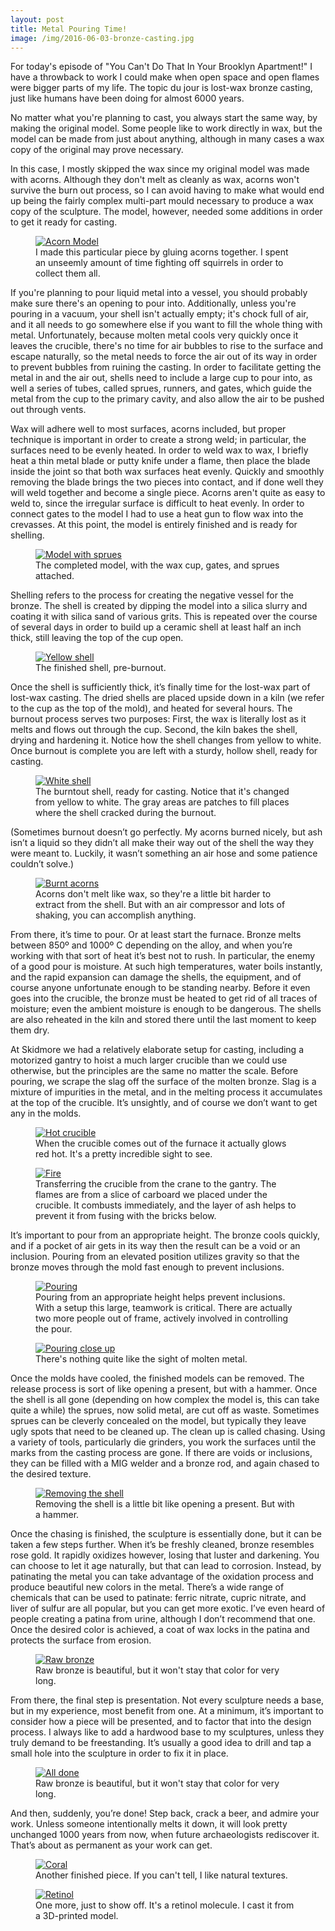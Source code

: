 ```yaml
---
layout: post
title: Metal Pouring Time!
image: /img/2016-06-03-bronze-casting.jpg
---
```


For today's episode of "You Can't Do That In Your Brooklyn Apartment!" I have a throwback to work I could make when open space and open flames were bigger parts of my life. The topic du jour is lost-wax bronze casting, just like humans have been doing for almost 6000 years.

No matter what you're planning to cast, you always start the same way, by making the original model. Some people like to work directly in wax, but the model can be made from just about anything, although in many cases a wax copy of the original may prove necessary.

In this case, I mostly skipped the wax since my original model was made with acorns. Although they don't melt as cleanly as wax, acorns won't survive the burn out process, so I can avoid having to make what would end up being the fairly complex multi-part mould necessary to produce a wax copy of the sculpture. The model, however, needed some additions in order to get it ready for casting. 

<figure>
<a href="https://lh3.googleusercontent.com/RypGCy3aA8Lzf7eEJ5OqEfeuhsSyxyxSwJCz4Pk1_56vLv4HrqWVA1n9Oz4cpK_JbS7f4f1NBtE3kpwvOrTPSweArrAbVJp8jNvpHh6Z8r_ucXP3DkA3j7DXVKJRrPovyqunqoyjYszmm44V2lhYssApfOzc2knky0G72vJXYORkhIZHpIr5O9pdUIk-uSFisLFOJzwpdONqdQ8Q-SksQ4OscXwM-XwOqBjJie56ISEdUB6KvqsbsZXFRliVqFo_Z9zv9DMufyc6yz-0cAQ1vZ0ESRWjRxw4JI6Ufdh3uigIaL4yz5fCGEVQjYIRzPsTsxAa8jY5tCWnuYHiyvba6LpYRwkJvT7x7mnZNrPeBRN3tKl469elIwkUNi512PqFNaC0h_gHi_g220ndV3DRMDbwUlLdfjpXYnfPFkVuASeskeUpMhvwUXZRoqS7Q-gElXdUGG30VpsVrwMVkzHrpMzFIEkD7xvY05fqTX7IDZl-zn4_CnnaF0E4zZq-YYs8QgMm2bo7-yg6Com44JzQpDAmCH6cZJdVZtPMjofSeJWnkT59LtqEnCg4biDs5Ry_La0qYuumOc45M4w3m4FE0hmxqt9HAbI=w1208-h1610-no" data-lightbox="Bronze" data-title="I made this particular piece by gluing acorns together. I spent an unseemly amount of time fighting off squirrels in order to collect them all.">
	<img src="https://lh3.googleusercontent.com/RypGCy3aA8Lzf7eEJ5OqEfeuhsSyxyxSwJCz4Pk1_56vLv4HrqWVA1n9Oz4cpK_JbS7f4f1NBtE3kpwvOrTPSweArrAbVJp8jNvpHh6Z8r_ucXP3DkA3j7DXVKJRrPovyqunqoyjYszmm44V2lhYssApfOzc2knky0G72vJXYORkhIZHpIr5O9pdUIk-uSFisLFOJzwpdONqdQ8Q-SksQ4OscXwM-XwOqBjJie56ISEdUB6KvqsbsZXFRliVqFo_Z9zv9DMufyc6yz-0cAQ1vZ0ESRWjRxw4JI6Ufdh3uigIaL4yz5fCGEVQjYIRzPsTsxAa8jY5tCWnuYHiyvba6LpYRwkJvT7x7mnZNrPeBRN3tKl469elIwkUNi512PqFNaC0h_gHi_g220ndV3DRMDbwUlLdfjpXYnfPFkVuASeskeUpMhvwUXZRoqS7Q-gElXdUGG30VpsVrwMVkzHrpMzFIEkD7xvY05fqTX7IDZl-zn4_CnnaF0E4zZq-YYs8QgMm2bo7-yg6Com44JzQpDAmCH6cZJdVZtPMjofSeJWnkT59LtqEnCg4biDs5Ry_La0qYuumOc45M4w3m4FE0hmxqt9HAbI=w1208-h1610-no" alt="Acorn Model" title="I made this particular piece by gluing acorns together. I spent an unseemly amount of time fighting off squirrels in order to collect them all.">
</a>
<figcaption>I made this particular piece by gluing acorns together. I spent an unseemly amount of time fighting off squirrels in order to collect them all.</figcaption>
</figure>

If you're planning to pour liquid metal into a vessel, you should probably make sure there's an opening to pour into. Additionally, unless you're pouring in a vacuum, your shell isn't actually empty; it's chock full of air, and it all needs to go somewhere else if you want to fill the whole thing with metal. Unfortunately, because molten metal cools very quickly once it leaves the crucible, there's no time for air bubbles to rise to the surface and escape naturally, so the metal needs to force the air out of its way in order to prevent bubbles from ruining the casting. In order to facilitate getting the metal in and the air out, shells need to include a large cup to pour into, as well a series of tubes, called sprues, runners, and gates, which guide the metal from the cup to the primary cavity, and also allow the air to be pushed out through vents. 

Wax will adhere well to most surfaces, acorns included, but proper technique is important in order to create a strong weld; in particular, the surfaces need to be evenly heated. In order to weld wax to wax, I briefly heat a thin metal blade or putty knife under a flame, then place the blade inside the joint so that both wax surfaces heat evenly. Quickly and smoothly removing the blade brings the two pieces into contact, and if done well they will weld together and become a single piece. Acorns aren't quite as easy to weld to, since the irregular surface is difficult to heat evenly. In order to connect gates to the model I had to use a heat gun to flow wax into the crevasses. At this point, the model is entirely finished and is ready for shelling.

<figure>
<a href="https://lh3.googleusercontent.com/Co4N4GXfgvc5_E-fl1ZpicUD3KpG8endb8hj-ecENcMEFJ4jUv3rPYBCTxqI57maQuJRrDy1YJl0s2Dh69yB4b_SG2hLKjS0bIhuuaNM1ljcPKgKgp1oY2JoaKuXgKfC1KL57Lb_AQeDd8AkT1VIiyp92IP7b-0m_vKqx-eXti9cMHv6Xnh6stWkITX9qGIrkTpRMeU7S0Zslv-dUrVQ-JF1OzabGhSyJpDPbvy_MRG1sC74mK_NfhYs1pQ_uZLscCnshZC0xiCU0s-NAk1a0V1WCpnZ4LPelzsllr_FZRkS6gJouKo_acOJ3gZj-Zow3J9wtV4spBIAl7AeinOlZ58Mu9qT-XTerxQoOaiIuxwT8bZqb9x5ctR4NUA_JP2Y0pVmQ7gKkFXPf4pF5OIiXBs22VMtTmnAx4_SvHGlfdhiCIExGXAVF237JOYHS4idueqdjoVydxpx3FUD6zPcQcX77r7YfzEL-CFMuNvgPs0p3i5usdS9Z6_VoYy4o6B507lZBbF6DHRrXIkKSbvy-xswp4flup70wjfoefBWnip9dVjJGHibxt3HOtxjqFY5HF_i5arW6ZvKL90-L1u6_PbH9ugjvmM=w1208-h1610-no" data-lightbox="Bronze" data-title="The completed model, with the wax cup, gates, and sprues attached.">
	<img src="https://lh3.googleusercontent.com/Co4N4GXfgvc5_E-fl1ZpicUD3KpG8endb8hj-ecENcMEFJ4jUv3rPYBCTxqI57maQuJRrDy1YJl0s2Dh69yB4b_SG2hLKjS0bIhuuaNM1ljcPKgKgp1oY2JoaKuXgKfC1KL57Lb_AQeDd8AkT1VIiyp92IP7b-0m_vKqx-eXti9cMHv6Xnh6stWkITX9qGIrkTpRMeU7S0Zslv-dUrVQ-JF1OzabGhSyJpDPbvy_MRG1sC74mK_NfhYs1pQ_uZLscCnshZC0xiCU0s-NAk1a0V1WCpnZ4LPelzsllr_FZRkS6gJouKo_acOJ3gZj-Zow3J9wtV4spBIAl7AeinOlZ58Mu9qT-XTerxQoOaiIuxwT8bZqb9x5ctR4NUA_JP2Y0pVmQ7gKkFXPf4pF5OIiXBs22VMtTmnAx4_SvHGlfdhiCIExGXAVF237JOYHS4idueqdjoVydxpx3FUD6zPcQcX77r7YfzEL-CFMuNvgPs0p3i5usdS9Z6_VoYy4o6B507lZBbF6DHRrXIkKSbvy-xswp4flup70wjfoefBWnip9dVjJGHibxt3HOtxjqFY5HF_i5arW6ZvKL90-L1u6_PbH9ugjvmM=w1208-h1610-no" alt="Model with sprues" title="The completed model, with the wax cup, gates, and sprues attached.">
</a>
<figcaption>The completed model, with the wax cup, gates, and sprues attached.</figcaption>
</figure>

Shelling refers to the process for creating the negative vessel for the bronze. The shell is created by dipping the model into a silica slurry and coating it with silica sand of various grits. This is repeated over the course of several days in order to build up a ceramic shell at least half an inch thick, still leaving the top of the cup open.

<figure>
<a href="https://lh3.googleusercontent.com/OGl8YTGLbMCM17EOSUgcv80krbNWSE8y8wGURftSTjqI80uDycxlHQ1456I95QY8p_0wqZ75q--bb68h1Kzk-CunayIChRBOFG7WRLh8Zr4jmLJE154au_2Hs-qxvvSRXgiud7ZGJZXpEbF3tFvKLewFUutgLK8Yftk1pcek3V99tucoVj8D4MmzkFf2AQET-xLQ6a-vWzPFeTHzDWZx3MA6y9R-lvz-BRURhnyb-2yUzLc1EHmsRLeNsHxgFvgtghTzgECvVKA3QDGdzaU84LdYSelygxxuX9oNK19YDSHsPMufmtbjXBtZ4XLYKWVSkZ-kzGGhyx9TXDH-sbuf1eKGWIwmTs2tqX71V5lrIauYrXm1ivNx-1hg_6UmH2Rl1dKmGC48vlexDwULrWv2bek_fSrKGYw8aHuXlawOrw7r7g5rCtPIUjw8CkOyZRyUKCMyv82yfJUjwLCK2TLFhX6SuNpZ0nWIC5HTN5lyH58P8SNbDXEfiKC-1xKSHr9a0z-c5S9yDGZPEZ1HX3Dha7XTyu8Sxjr5d6PBKVM3xC5GPJ_1Y3Epi2YRCBSMD6R7ff2BNHgzbvLp7X1FjJ9HTuQuerPkymM=w1208-h1610-no" data-lightbox="Bronze" data-title="The finished shell, pre-burnout.">
	<img src="https://lh3.googleusercontent.com/OGl8YTGLbMCM17EOSUgcv80krbNWSE8y8wGURftSTjqI80uDycxlHQ1456I95QY8p_0wqZ75q--bb68h1Kzk-CunayIChRBOFG7WRLh8Zr4jmLJE154au_2Hs-qxvvSRXgiud7ZGJZXpEbF3tFvKLewFUutgLK8Yftk1pcek3V99tucoVj8D4MmzkFf2AQET-xLQ6a-vWzPFeTHzDWZx3MA6y9R-lvz-BRURhnyb-2yUzLc1EHmsRLeNsHxgFvgtghTzgECvVKA3QDGdzaU84LdYSelygxxuX9oNK19YDSHsPMufmtbjXBtZ4XLYKWVSkZ-kzGGhyx9TXDH-sbuf1eKGWIwmTs2tqX71V5lrIauYrXm1ivNx-1hg_6UmH2Rl1dKmGC48vlexDwULrWv2bek_fSrKGYw8aHuXlawOrw7r7g5rCtPIUjw8CkOyZRyUKCMyv82yfJUjwLCK2TLFhX6SuNpZ0nWIC5HTN5lyH58P8SNbDXEfiKC-1xKSHr9a0z-c5S9yDGZPEZ1HX3Dha7XTyu8Sxjr5d6PBKVM3xC5GPJ_1Y3Epi2YRCBSMD6R7ff2BNHgzbvLp7X1FjJ9HTuQuerPkymM=w1208-h1610-no" alt="Yellow shell" title="The finished shell, pre-burnout.">
</a>
<figcaption>The finished shell, pre-burnout.</figcaption>
</figure>

Once the shell is sufficiently thick, it’s finally time for the lost-wax part of lost-wax casting. The dried shells are placed upside down in a kiln (we refer to the cup as the top of the mold), and heated for several hours. The burnout process serves two purposes: First, the wax is literally lost as it melts and flows out through the cup. Second, the kiln bakes the shell, drying and hardening it. Notice how the shell changes from yellow to white. Once burnout is complete you are left with a sturdy, hollow shell, ready for casting.

<figure>
<a href="https://lh3.googleusercontent.com/F5ATnCk6-78RqbXLLWCEwH4YopZ3nAo4e4Qo0ghJqcSeIWCN7vahDpxqV7t9QcVvfyUH_txxmYOV0jY6pjQaSV48MABgUzWQd9DRVC99A9lrDZuCXAtStAgBlF3sftbCNZDRmHsnBRANLAl-WLHHvJIOuCA1cg_C2qAAv0xBFigOSss0v-1fWULWT8htJK5IpLyloBH3ib-aFkuWN0VI_fcCajiHDaCmxcid2dFTVR02fj39DBD8F4wO5D53PgAZ50lhG-m1ZdHhWVt2Il7e6W8-2ygIQI_Zx6AGi9V4R1p3yVZKiwiZ_DWPQnDey4fnk0s_JvF2kVpAE8Dp7ytnDuj9d4R5g534OUwNGB-z_WW-aEhaaN8f5ICOu5IepXOInFQC8WjfX5SmQhZxnSGcxTGcIUSI5ANFRCOyCZFOyd-iY2KRHDpcGLDT_CtI9uToTPJsM-29FdZREAi-8YZbXmEVrfZYjn9ybcsSTOiG1o9tg_jqsCh_Z2VJ8R2kiXYg6UWRgbrCEOfoa9xW2d8C9ME67Dl_3q1CMl4E6tX8dRMzWASQqUfIfjIORsB53_RghgT0pl4ouM4rX618H_V5Is4MdMT5L-c=w1208-h1610-no" data-lightbox="Bronze" data-title="The burntout shell, ready for casting. Notice that it's changed from yellow to white. The gray areas are patches to fill places where the shell cracked during the burnout.">
	<img src="https://lh3.googleusercontent.com/F5ATnCk6-78RqbXLLWCEwH4YopZ3nAo4e4Qo0ghJqcSeIWCN7vahDpxqV7t9QcVvfyUH_txxmYOV0jY6pjQaSV48MABgUzWQd9DRVC99A9lrDZuCXAtStAgBlF3sftbCNZDRmHsnBRANLAl-WLHHvJIOuCA1cg_C2qAAv0xBFigOSss0v-1fWULWT8htJK5IpLyloBH3ib-aFkuWN0VI_fcCajiHDaCmxcid2dFTVR02fj39DBD8F4wO5D53PgAZ50lhG-m1ZdHhWVt2Il7e6W8-2ygIQI_Zx6AGi9V4R1p3yVZKiwiZ_DWPQnDey4fnk0s_JvF2kVpAE8Dp7ytnDuj9d4R5g534OUwNGB-z_WW-aEhaaN8f5ICOu5IepXOInFQC8WjfX5SmQhZxnSGcxTGcIUSI5ANFRCOyCZFOyd-iY2KRHDpcGLDT_CtI9uToTPJsM-29FdZREAi-8YZbXmEVrfZYjn9ybcsSTOiG1o9tg_jqsCh_Z2VJ8R2kiXYg6UWRgbrCEOfoa9xW2d8C9ME67Dl_3q1CMl4E6tX8dRMzWASQqUfIfjIORsB53_RghgT0pl4ouM4rX618H_V5Is4MdMT5L-c=w1208-h1610-no" alt="White shell" title="The burntout shell, ready for casting. Notice that it's changed from yellow to white. The gray areas are patches to fill places where the shell cracked during the burnout.">
</a>
<figcaption>The burntout shell, ready for casting. Notice that it's changed from yellow to white. The gray areas are patches to fill places where the shell cracked during the burnout.</figcaption>
</figure>

(Sometimes burnout doesn’t go perfectly. My acorns burned nicely, but ash isn’t a liquid so they didn’t all make their way out of the shell the way they were meant to. Luckily, it wasn’t something an air hose and some patience couldn’t solve.)

<figure>
<a href="https://lh3.googleusercontent.com/Bt20avflZps78xoJjbE4GJD_BiNHJfx5Y-y8acO1LGuq8GLGAuBneiSEY9k4eUF79OhdwIeIe_2pgidF0572hu8jt0B8vdI0KVmLU06lkwwWJXfj4gGiwdvaL0zOea8qRCNKXIF4CUC4Yo3KPhbuqNCeLQURK4Q_5M_jN6M8k8D8KLfm_xlctjSZvGD2jsyXO9_O20yCQu1Yl3vjc1YTMZuey8O4LR4WFAji0LHfjcX5C-NocLPlZbfnUFCnVqOdigVa7llDMSeHVdVbrJw51FnkpimYCOjKGNohUJF3bQmz7B8euvYWYd7VclqbKcjnRD2qdnOPozNxjlMnB571zqjwnNyUIBnLcsVBeq5UfeoIZaFBVfETg88-JbpCoGM6sk-hMeeB2SQBTUI1tb3In_JWtbUViOEESRf6mFOQ3B3nx19s0Z4UOLoyTK4ddLTnFWxq9me08kc6Z6NGjjNqhF2Pg6ajUxxXERSagJd2o-BaSJMarUDcu99YTBxHyl_x-EfqRCNJMfY9eGRezaUWe_G1zNc3JMFf6Zwy5HsBTIRSvk_wuTHhBbs4iTbKPdcuyD5TtocY8RINYJe18MA3YmkUO3KXlsg=w1208-h1610-no" data-lightbox="Bronze" data-title="Acorns don't melt like wax, so they're a little bit harder to extract from the shell. But with an air compressor and lots of shaking, you can accomplish anything.">
	<img src="https://lh3.googleusercontent.com/Bt20avflZps78xoJjbE4GJD_BiNHJfx5Y-y8acO1LGuq8GLGAuBneiSEY9k4eUF79OhdwIeIe_2pgidF0572hu8jt0B8vdI0KVmLU06lkwwWJXfj4gGiwdvaL0zOea8qRCNKXIF4CUC4Yo3KPhbuqNCeLQURK4Q_5M_jN6M8k8D8KLfm_xlctjSZvGD2jsyXO9_O20yCQu1Yl3vjc1YTMZuey8O4LR4WFAji0LHfjcX5C-NocLPlZbfnUFCnVqOdigVa7llDMSeHVdVbrJw51FnkpimYCOjKGNohUJF3bQmz7B8euvYWYd7VclqbKcjnRD2qdnOPozNxjlMnB571zqjwnNyUIBnLcsVBeq5UfeoIZaFBVfETg88-JbpCoGM6sk-hMeeB2SQBTUI1tb3In_JWtbUViOEESRf6mFOQ3B3nx19s0Z4UOLoyTK4ddLTnFWxq9me08kc6Z6NGjjNqhF2Pg6ajUxxXERSagJd2o-BaSJMarUDcu99YTBxHyl_x-EfqRCNJMfY9eGRezaUWe_G1zNc3JMFf6Zwy5HsBTIRSvk_wuTHhBbs4iTbKPdcuyD5TtocY8RINYJe18MA3YmkUO3KXlsg=w1208-h1610-no" alt="Burnt acorns" title="Acorns don't melt like wax, so they're a little bit harder to extract from the shell. But with an air compressor and lots of shaking, you can accomplish anything.">
</a>
<figcaption>Acorns don't melt like wax, so they're a little bit harder to extract from the shell. But with an air compressor and lots of shaking, you can accomplish anything.</figcaption>
</figure>

From there, it’s time to pour. Or at least start the furnace. Bronze melts between 850º and 1000º C depending on the alloy, and when you’re working with that sort of heat it’s best not to rush. In particular, the enemy of a good pour is moisture. At such high temperatures, water boils instantly, and the rapid expansion can damage the shells, the equipment, and of course anyone unfortunate enough to be standing nearby. Before it even goes into the crucible, the bronze must be heated to get rid of all traces of moisture; even the ambient moisture is enough to be dangerous. The shells are also reheated in the kiln and stored there until the last moment to keep them dry.

At Skidmore we had a relatively elaborate setup for casting, including a motorized gantry to hoist a much larger crucible than we could use otherwise, but the principles are the same no matter the scale. Before pouring, we scrape the slag off the surface of the molten bronze. Slag is a mixture of impurities in the metal, and in the melting process it accumulates at the top of the crucible. It’s unsightly, and of course we don’t want to get any in the molds.

<figure>
<a href="https://lh3.googleusercontent.com/CLsY8r6b2GHuQWm7AI7v6nk1NqN-F8G8QFWhDW0Iw89VTFmEkRcHxhYMg8YiupCg5rxloM4qvPnL0KH2d1j1bpOGKf5m_SOo9p4dJGJcPmwBvM4LyoEJ08yDDV-YxVdYLuMsA5D6T6urJR5_t0fgh1-kLqZohacTJ1FPE__lPygmkDQt9suW9rkfFq7wS2bFtiqkIbuWKU_TYj-5kEOROM5aCBTkTVLEPsgMyQqkP150ddumNtOU_MAo4eHg4NP2Cbv8mKJE_ypD1gCBnxtb0WNyVyQLbSN5Pq70ZwJ6ApOfjhihCd3FA1OJipAKr6sCydqzMuj51K9yE2cQEUhf7bgsY8GwLeqaI39e47tzS26Ak4NkHfr_tlUghfv4_yHkppEq9lBYJyoRAW6ZgXhSKsfWGwSos7XMnofXg0JQgsBXzOLLj9eP29NAVf7bnoOFOa2FrWfDKcEZrJPIAfERHFTrlO901qV9qayqBKWWSzerVxxei5WiS4OquNMYx_opgqpXFQuIayQqMZvWT1VlutTmBEn2We516ruODNvlZZYNlw7kufcFuuFtsMgPUNjaHfKO0-Z0FfzAVtp4FfNxb5HHPZDs_mA=w2048-h1360-no" data-lightbox="Bronze" data-title="When the crucible comes out of the furnace it actually glows red hot. It's a pretty incredible sight to see.">
	<img src="https://lh3.googleusercontent.com/CLsY8r6b2GHuQWm7AI7v6nk1NqN-F8G8QFWhDW0Iw89VTFmEkRcHxhYMg8YiupCg5rxloM4qvPnL0KH2d1j1bpOGKf5m_SOo9p4dJGJcPmwBvM4LyoEJ08yDDV-YxVdYLuMsA5D6T6urJR5_t0fgh1-kLqZohacTJ1FPE__lPygmkDQt9suW9rkfFq7wS2bFtiqkIbuWKU_TYj-5kEOROM5aCBTkTVLEPsgMyQqkP150ddumNtOU_MAo4eHg4NP2Cbv8mKJE_ypD1gCBnxtb0WNyVyQLbSN5Pq70ZwJ6ApOfjhihCd3FA1OJipAKr6sCydqzMuj51K9yE2cQEUhf7bgsY8GwLeqaI39e47tzS26Ak4NkHfr_tlUghfv4_yHkppEq9lBYJyoRAW6ZgXhSKsfWGwSos7XMnofXg0JQgsBXzOLLj9eP29NAVf7bnoOFOa2FrWfDKcEZrJPIAfERHFTrlO901qV9qayqBKWWSzerVxxei5WiS4OquNMYx_opgqpXFQuIayQqMZvWT1VlutTmBEn2We516ruODNvlZZYNlw7kufcFuuFtsMgPUNjaHfKO0-Z0FfzAVtp4FfNxb5HHPZDs_mA=w2048-h1360-no" alt="Hot crucible" title="When the crucible comes out of the furnace it actually glows red hot. It's a pretty incredible sight to see.">
</a>
<figcaption>When the crucible comes out of the furnace it actually glows red hot. It's a pretty incredible sight to see.</figcaption>
</figure>

<figure>
<a href="https://lh3.googleusercontent.com/Irst_WENnzfva3MIn0UDmExDhXJKPs4godOC1fgePe9-mfp5PXa5YbnR8V26v7lcLNSfUmNUFacUasvsbaG6xeDKZudwZjhNYkG8f5NcjhQp4yVqvO-q-9qITtGj-BN2SoO2sH0Hn75Rz4JLWzQ2vOTxq1K3gQECwu9Pk66_fIaQHEJEoKPE-fAgT5hV5_UDcP_d3tubvQ70F1wQbDPqZlSvk59-RTy3VfPJ0-yw996eHenKTNn5kAo1HQkJ7jy0SlFXRk6rCtJJu7gl6OhgMzHZX8z-YIJzUankufSI7ZgjeRnYhQmyR8TH4C57xydU7Ur-EOUGUkmYjcbo3MBzLYGkm5iocIz9pg3uVQuw0166Yr8dljmwCowbr2I6r_9VYCM80p8473Hvg0ODDdhdcjv11w5ZaCWleNxlJDytDv4J5EANCXjuMQ8ZBToqoEMkZ3UHsFRZCPxn2cMFrHbXxmg298ZNvWR2pfWFU5lfuwYtEZOozJRgoV9g8DF8b8Pe8utBUWLCumP4QeGaybH8JtqDB9hFSVMTpTVl6TIReuTs9U3GgeUvME79wwdimD5fVxjw0CgQWzp6miag2EYnNFsZleCc8No=w2048-h1391-no" data-lightbox="Bronze" data-title="Transferring the crucible from the crane to the gantry. The flames are from a slice of carboard we placed under the crucible. It combusts immediately, and the layer of ash helps to prevent it from fusing with the bricks below.">
	<img src="https://lh3.googleusercontent.com/Irst_WENnzfva3MIn0UDmExDhXJKPs4godOC1fgePe9-mfp5PXa5YbnR8V26v7lcLNSfUmNUFacUasvsbaG6xeDKZudwZjhNYkG8f5NcjhQp4yVqvO-q-9qITtGj-BN2SoO2sH0Hn75Rz4JLWzQ2vOTxq1K3gQECwu9Pk66_fIaQHEJEoKPE-fAgT5hV5_UDcP_d3tubvQ70F1wQbDPqZlSvk59-RTy3VfPJ0-yw996eHenKTNn5kAo1HQkJ7jy0SlFXRk6rCtJJu7gl6OhgMzHZX8z-YIJzUankufSI7ZgjeRnYhQmyR8TH4C57xydU7Ur-EOUGUkmYjcbo3MBzLYGkm5iocIz9pg3uVQuw0166Yr8dljmwCowbr2I6r_9VYCM80p8473Hvg0ODDdhdcjv11w5ZaCWleNxlJDytDv4J5EANCXjuMQ8ZBToqoEMkZ3UHsFRZCPxn2cMFrHbXxmg298ZNvWR2pfWFU5lfuwYtEZOozJRgoV9g8DF8b8Pe8utBUWLCumP4QeGaybH8JtqDB9hFSVMTpTVl6TIReuTs9U3GgeUvME79wwdimD5fVxjw0CgQWzp6miag2EYnNFsZleCc8No=w2048-h1391-no" alt="Fire" title="Transferring the crucible from the crane to the gantry. The flames are from a slice of carboard we placed under the crucible. It combusts immediately, and the layer of ash helps to prevent it from fusing with the bricks below.">
</a>
<figcaption>Transferring the crucible from the crane to the gantry. The flames are from a slice of carboard we placed under the crucible. It combusts immediately, and the layer of ash helps to prevent it from fusing with the bricks below.</figcaption>
</figure>

It’s important to pour from an appropriate height. The bronze cools quickly, and if a pocket of air gets in its way then the result can be a void or an inclusion. Pouring from an elevated position utilizes gravity so that the bronze moves through the mold fast enough to prevent inclusions.

<figure>
<a href="https://lh3.googleusercontent.com/CkuWb6UkPAuB10ZGg2H6IqGihVfOqE7MX8vHIBJF286YGCHsnvmuGNVCVgrJIfX12vrMAb67hUH8C5YwW0T5EoYzNmYrx3KjJTidJwfglu2loQEopKNAJommxinlKJH_QFdFLL2BCkLXreabVzzrRnokUM4WAlYHxydI0_slyRIjpKxG9Z3jeIf0lHxZ42-ItRHbWhprbz8mYaIfoOU4whvTkRCDXfYhs1kLpIafkzmSdqTbC4q7ZZ-siJBKimV8qoSCMZyHeMKzyi4VNgEjCwL6Q7jRfdZDOqWow58IWzrbMxqLea1hWpfK6sF36kikD75AXarq2S51tRApOYbyFHeckQ52DeWIGVQrpRiIcNurP-NiRrK4y-hkwCRxxWCEcwrqRKJcdpIhcpv-ACAK_2np8I7ivA6zl1ZuPVuH0LSL1SCh9-mGCI6A856IilhhqzPFrd4EOf6QmYTD8MX3uYvMKxNO7NdxWlEpczrEBFHc5YJU_KgcTtvYRe67RcOcV5vDiWeYMcIVaIJJ_C4r8dBrzdBTMe9xk3japPCTPcfGGRbAnD0fw7vNg-GBa1j7eCVjFMmO2gEnToj7mDZye1lpyu_uc8I=w2048-h1360-no" data-lightbox="Bronze" data-title="Pouring from an appropriate height helps prevent inclusions. With a setup this large, teamwork is critical. There are actually two more people out of frame, actively involved in controlling the pour.">
	<img src="https://lh3.googleusercontent.com/CkuWb6UkPAuB10ZGg2H6IqGihVfOqE7MX8vHIBJF286YGCHsnvmuGNVCVgrJIfX12vrMAb67hUH8C5YwW0T5EoYzNmYrx3KjJTidJwfglu2loQEopKNAJommxinlKJH_QFdFLL2BCkLXreabVzzrRnokUM4WAlYHxydI0_slyRIjpKxG9Z3jeIf0lHxZ42-ItRHbWhprbz8mYaIfoOU4whvTkRCDXfYhs1kLpIafkzmSdqTbC4q7ZZ-siJBKimV8qoSCMZyHeMKzyi4VNgEjCwL6Q7jRfdZDOqWow58IWzrbMxqLea1hWpfK6sF36kikD75AXarq2S51tRApOYbyFHeckQ52DeWIGVQrpRiIcNurP-NiRrK4y-hkwCRxxWCEcwrqRKJcdpIhcpv-ACAK_2np8I7ivA6zl1ZuPVuH0LSL1SCh9-mGCI6A856IilhhqzPFrd4EOf6QmYTD8MX3uYvMKxNO7NdxWlEpczrEBFHc5YJU_KgcTtvYRe67RcOcV5vDiWeYMcIVaIJJ_C4r8dBrzdBTMe9xk3japPCTPcfGGRbAnD0fw7vNg-GBa1j7eCVjFMmO2gEnToj7mDZye1lpyu_uc8I=w2048-h1360-no" alt="Pouring" title="Pouring from an appropriate height helps prevent inclusions. With a setup this large, teamwork is critical. There are actually two more people out of frame, actively involved in controlling the pour.">
</a>
<figcaption>Pouring from an appropriate height helps prevent inclusions. With a setup this large, teamwork is critical. There are actually two more people out of frame, actively involved in controlling the pour.</figcaption>
</figure>

<figure>
<a href="https://lh3.googleusercontent.com/GgLOWbA_jASOIaJYxQFrFdr9ro4k8ID6fRbNtnABUbLM-R3PQC3QbVq6q20doVtFftQTf1Ajv9V17h6fBsb8f01NCIEBodJAONB-cLExgX7JJSQ4gycSyMD3sVVB5pF9echF0pSOfCeg3CzoKi9JPrjFBo4XwYJlrm44BzwHMY-WTA1dFCgl73Jxdzk_Pxw2x_Oo6iCSNzplqTH6egRiVPqcEslsTuic9_UQg-SH3dDQFzzSv3t7Y4maLYYl1YWgkRDYPQnUPyj4VpFr28Qxit7WdrGA38GI8vmrR0RzqyxDSmQAA2-Z4Sk-cMxU8wvHnjI1OxECMMniNpj8KB09Qm0fCs2ktb9UH406k50GjyEsGeLfaWg0aaR2V4oTobYLoxH4MBiioBQOYe7cPAxBJmcgTuQX1OI07dQ9aCiEpI12Yilnfa1HPZF0kclxOmQAMMWoi2r7GYwucdOfGDMdtcLLwF5HguPFM6yOJy7ert4HjUrSEQGOMTnh-b1nZ1EyaSsiVNePqb-D1XJLdB0Slo5v9yIbIPQPzOOJVagXdyob3OySo4YyZs_dY-lGD0xjsMwCnXP1IMb9JunzC0bgs_NR6SbmS7A=w2048-h1385-no" data-lightbox="Bronze" data-title="There's nothing quite like the sight of molten metal.">
	<img src="https://lh3.googleusercontent.com/GgLOWbA_jASOIaJYxQFrFdr9ro4k8ID6fRbNtnABUbLM-R3PQC3QbVq6q20doVtFftQTf1Ajv9V17h6fBsb8f01NCIEBodJAONB-cLExgX7JJSQ4gycSyMD3sVVB5pF9echF0pSOfCeg3CzoKi9JPrjFBo4XwYJlrm44BzwHMY-WTA1dFCgl73Jxdzk_Pxw2x_Oo6iCSNzplqTH6egRiVPqcEslsTuic9_UQg-SH3dDQFzzSv3t7Y4maLYYl1YWgkRDYPQnUPyj4VpFr28Qxit7WdrGA38GI8vmrR0RzqyxDSmQAA2-Z4Sk-cMxU8wvHnjI1OxECMMniNpj8KB09Qm0fCs2ktb9UH406k50GjyEsGeLfaWg0aaR2V4oTobYLoxH4MBiioBQOYe7cPAxBJmcgTuQX1OI07dQ9aCiEpI12Yilnfa1HPZF0kclxOmQAMMWoi2r7GYwucdOfGDMdtcLLwF5HguPFM6yOJy7ert4HjUrSEQGOMTnh-b1nZ1EyaSsiVNePqb-D1XJLdB0Slo5v9yIbIPQPzOOJVagXdyob3OySo4YyZs_dY-lGD0xjsMwCnXP1IMb9JunzC0bgs_NR6SbmS7A=w2048-h1385-no" alt="Pouring close up" title="There's nothing quite like the sight of molten metal.">
</a>
<figcaption>There's nothing quite like the sight of molten metal.</figcaption>
</figure>

Once the molds have cooled, the finished models can be removed. The release process is sort of like opening a present, but with a hammer. Once the shell is all gone (depending on how complex the model is, this can take quite a while) the sprues, now solid metal, are cut off as waste. Sometimes sprues can be cleverly concealed on the model, but typically they leave ugly spots that need to be cleaned up. The clean up is called chasing. Using a variety of tools, particularly die grinders, you work the surfaces until the marks from the casting process are gone. If there are voids or inclusions, they can be filled with a MIG welder and a bronze rod, and again chased to the desired texture.

<figure>
<a href="https://lh3.googleusercontent.com/01uEkoyWmncXkh8VEae67vKNgNJCi1vnkGT6TYj0vtUWYpQEowMEpjyZ84E-1aJQrdMGYwC9yWQuGU4fxZuFI2KZl2xW_EEQA9eBjo2KlsLJh3qQEJR8Q-lQM_zXhfvcI3uwL8F9gdbwFABlFsgpw64EvbMKOadS-Yuu2r9nigwB5Rm0xqAJ97VUYBPP7OWndicRVVrLIbkJ31Xw3RV_gYhCEhGM53uf-NPG_YyiQP-oesnmiqMy8f5wtmOGNYDsjoaye1dRIWN9caZVIXV9Slvv0bfP5r9bkb7gufsVP1vIJ8sb5Nlq-dNtVdcu-UP-9rjeUvhfNwaKncobGa-ZFsCmja73XXKo8G-3KRWZ8WU0ADffR83SVOc7OmXB1CJ4Mmuzm046Pf6P3hZKHRvxEwFTjuo_9fZmCxAezV0DwViFzOqlwJCGH3F2fAt9eNuFqoORbFMrcMyNe2p-lkjgpgiSljpS7U6jhsnMocYu51EzjS8pkefnx0Hiwm-n0q2sL9Jznc6ATg7ymFIwlYVJwiYsjfP5NsbO9L6VR7fQlxfJ4K4_9RviQg5xh30AonvzieFUib9n0xnTbHp-TAoktL829_B1uvg=w1208-h1610-no" data-lightbox="Bronze" data-title="Removing the shell is a little bit like opening a present. But with a hammer.">
	<img src="https://lh3.googleusercontent.com/01uEkoyWmncXkh8VEae67vKNgNJCi1vnkGT6TYj0vtUWYpQEowMEpjyZ84E-1aJQrdMGYwC9yWQuGU4fxZuFI2KZl2xW_EEQA9eBjo2KlsLJh3qQEJR8Q-lQM_zXhfvcI3uwL8F9gdbwFABlFsgpw64EvbMKOadS-Yuu2r9nigwB5Rm0xqAJ97VUYBPP7OWndicRVVrLIbkJ31Xw3RV_gYhCEhGM53uf-NPG_YyiQP-oesnmiqMy8f5wtmOGNYDsjoaye1dRIWN9caZVIXV9Slvv0bfP5r9bkb7gufsVP1vIJ8sb5Nlq-dNtVdcu-UP-9rjeUvhfNwaKncobGa-ZFsCmja73XXKo8G-3KRWZ8WU0ADffR83SVOc7OmXB1CJ4Mmuzm046Pf6P3hZKHRvxEwFTjuo_9fZmCxAezV0DwViFzOqlwJCGH3F2fAt9eNuFqoORbFMrcMyNe2p-lkjgpgiSljpS7U6jhsnMocYu51EzjS8pkefnx0Hiwm-n0q2sL9Jznc6ATg7ymFIwlYVJwiYsjfP5NsbO9L6VR7fQlxfJ4K4_9RviQg5xh30AonvzieFUib9n0xnTbHp-TAoktL829_B1uvg=w1208-h1610-no" alt="Removing the shell" title="Removing the shell is a little bit like opening a present. But with a hammer.">
</a>
<figcaption>Removing the shell is a little bit like opening a present. But with a hammer.</figcaption>
</figure>

Once the chasing is finished, the sculpture is essentially done, but it can be taken a few steps further. When it’s be freshly cleaned, bronze resembles rose gold. It rapidly oxidizes however, losing that luster and darkening. You can choose to let it age naturally, but that can lead to corrosion. Instead, by patinating the metal you can take advantage of the oxidation process and produce beautiful new colors in the metal. There’s a wide range of chemicals that can be used to patinate: ferric nitrate, cupric nitrate, and liver of sulfur are all popular, but you can get more exotic. I’ve even heard of people creating a patina from urine, although I don’t recommend that one. Once the desired color is achieved, a coat of wax locks in the patina and protects the surface from erosion.

<figure>
<a href="https://lh3.googleusercontent.com/01uEkoyWmncXkh8VEae67vKNgNJCi1vnkGT6TYj0vtUWYpQEowMEpjyZ84E-1aJQrdMGYwC9yWQuGU4fxZuFI2KZl2xW_EEQA9eBjo2KlsLJh3qQEJR8Q-lQM_zXhfvcI3uwL8F9gdbwFABlFsgpw64EvbMKOadS-Yuu2r9nigwB5Rm0xqAJ97VUYBPP7OWndicRVVrLIbkJ31Xw3RV_gYhCEhGM53uf-NPG_YyiQP-oesnmiqMy8f5wtmOGNYDsjoaye1dRIWN9caZVIXV9Slvv0bfP5r9bkb7gufsVP1vIJ8sb5Nlq-dNtVdcu-UP-9rjeUvhfNwaKncobGa-ZFsCmja73XXKo8G-3KRWZ8WU0ADffR83SVOc7OmXB1CJ4Mmuzm046Pf6P3hZKHRvxEwFTjuo_9fZmCxAezV0DwViFzOqlwJCGH3F2fAt9eNuFqoORbFMrcMyNe2p-lkjgpgiSljpS7U6jhsnMocYu51EzjS8pkefnx0Hiwm-n0q2sL9Jznc6ATg7ymFIwlYVJwiYsjfP5NsbO9L6VR7fQlxfJ4K4_9RviQg5xh30AonvzieFUib9n0xnTbHp-TAoktL829_B1uvg=w1208-h1610-no" data-lightbox="Bronze" data-title="Raw bronze is beautiful, but it won't stay that color for very long.">
	<img src="https://lh3.googleusercontent.com/01uEkoyWmncXkh8VEae67vKNgNJCi1vnkGT6TYj0vtUWYpQEowMEpjyZ84E-1aJQrdMGYwC9yWQuGU4fxZuFI2KZl2xW_EEQA9eBjo2KlsLJh3qQEJR8Q-lQM_zXhfvcI3uwL8F9gdbwFABlFsgpw64EvbMKOadS-Yuu2r9nigwB5Rm0xqAJ97VUYBPP7OWndicRVVrLIbkJ31Xw3RV_gYhCEhGM53uf-NPG_YyiQP-oesnmiqMy8f5wtmOGNYDsjoaye1dRIWN9caZVIXV9Slvv0bfP5r9bkb7gufsVP1vIJ8sb5Nlq-dNtVdcu-UP-9rjeUvhfNwaKncobGa-ZFsCmja73XXKo8G-3KRWZ8WU0ADffR83SVOc7OmXB1CJ4Mmuzm046Pf6P3hZKHRvxEwFTjuo_9fZmCxAezV0DwViFzOqlwJCGH3F2fAt9eNuFqoORbFMrcMyNe2p-lkjgpgiSljpS7U6jhsnMocYu51EzjS8pkefnx0Hiwm-n0q2sL9Jznc6ATg7ymFIwlYVJwiYsjfP5NsbO9L6VR7fQlxfJ4K4_9RviQg5xh30AonvzieFUib9n0xnTbHp-TAoktL829_B1uvg=w1208-h1610-no" alt="Raw bronze" title="Raw bronze is beautiful, but it won't stay that color for very long.">
</a>
<figcaption>Raw bronze is beautiful, but it won't stay that color for very long.</figcaption>
</figure>

From there, the final step is presentation. Not every sculpture needs a base, but in my experience, most benefit from one. At a minimum, it’s important to consider how a piece will be presented, and to factor that into the design process. I always like to add a hardwood base to my sculptures, unless they truly demand to be freestanding. It’s usually a good idea to drill and tap a small hole into the sculpture in order to fix it in place.

<figure>
<a href="https://lh3.googleusercontent.com/xzQlgIBo0uIz8wgNqFcwc2WAoU2L_fqSHBiiSwVY3-M1m2PZ6b6LolkxkVVsnH-WF59q1KBP-3-hMJkBaWXGawIdgEqh4iIFQOUtUFFFpF4ueiiWLJI3r-nKlVTPiyLgZlRSI2pGckUD6uLoWuKSl8qz9rIqSopxdUW89sQQ_OnYuzQh7M99iUwzwh37JhZys8F51BMXT3q9pPQ3sA2IIebAi2ZvUwzjvRqtve-HDe-PYELpWVkdmw6T0Ppt7ETNgCtf5Gzo_P88vecf0vxpueS8cb2WRR_zU2Z07p4-yRfocjxtLxg2PPFXqMCIVRU5GekeqB12u0M8o5Ti5vEy6fHAK3eMAYrDUMUZ9g0LWcGKRdhQDZuq67ZLFRdM97nVmv9ONmkhTjQUyHu8e5cFoHH1o4mGVx9PFhwoCG4ZU9wpU1dF7cs8Vj-5qGr2Nc8_bN6Cck3N5_h0Aq8eBGxmyawAURO5H0r30LukDGy6h8lqHW-AOXPRZGG-Sekll1ED4ShnnIzNCedyXt5S7_61WRWgcSgFLDu6atKTefe18rTatZH_1OlLJxd2E9x54h0Gy4d0Meb-NqHEo5cCZKKV8qz888GHEWA=w720-h1069-no" data-lightbox="Bronze" data-title="All done! The patina was made with liver of sulfur, and I removed some of it with steel wool to let the bronze shine through. I decided to leave this piece freestanding for now.">
	<img src="https://lh3.googleusercontent.com/xzQlgIBo0uIz8wgNqFcwc2WAoU2L_fqSHBiiSwVY3-M1m2PZ6b6LolkxkVVsnH-WF59q1KBP-3-hMJkBaWXGawIdgEqh4iIFQOUtUFFFpF4ueiiWLJI3r-nKlVTPiyLgZlRSI2pGckUD6uLoWuKSl8qz9rIqSopxdUW89sQQ_OnYuzQh7M99iUwzwh37JhZys8F51BMXT3q9pPQ3sA2IIebAi2ZvUwzjvRqtve-HDe-PYELpWVkdmw6T0Ppt7ETNgCtf5Gzo_P88vecf0vxpueS8cb2WRR_zU2Z07p4-yRfocjxtLxg2PPFXqMCIVRU5GekeqB12u0M8o5Ti5vEy6fHAK3eMAYrDUMUZ9g0LWcGKRdhQDZuq67ZLFRdM97nVmv9ONmkhTjQUyHu8e5cFoHH1o4mGVx9PFhwoCG4ZU9wpU1dF7cs8Vj-5qGr2Nc8_bN6Cck3N5_h0Aq8eBGxmyawAURO5H0r30LukDGy6h8lqHW-AOXPRZGG-Sekll1ED4ShnnIzNCedyXt5S7_61WRWgcSgFLDu6atKTefe18rTatZH_1OlLJxd2E9x54h0Gy4d0Meb-NqHEo5cCZKKV8qz888GHEWA=w720-h1069-no" alt="All done" title="All done! The patina was made with liver of sulfur, and I removed some of it with steel wool to let the bronze shine through. I decided to leave this piece freestanding for now.">
</a>
<figcaption>Raw bronze is beautiful, but it won't stay that color for very long.</figcaption>
</figure>

And then, suddenly, you’re done! Step back, crack a beer, and admire your work. Unless someone intentionally melts it down, it will look pretty unchanged 1000 years from now, when future archaeologists rediscover it. That’s about as permanent as your work can get.

<figure>
<a href="https://lh3.googleusercontent.com/N3lFA7plXJrCsdhor1UznFjBkEHjxYgS1UO_7MQYlR3fYA3IjHRWhhtvUO_K1T4xpSwLs0gSZavNUMOyJHmcQC_JwHj9VA5lsgvlO24siQ7XKInmU4v7S9kJKw7eMYNDKPrC6O5h9vF54yjs_K3CTKxdZvnsHkkDeD-hvpfzS5z59NT12z2uydOwsH7_n1C1OmH8BnrD21ivp1OJRMvhfCzMg_O_UC6haVQ15qdfmEkC6bMM-5rK_wFdwPG7bc22eRyWfQihXTd1-lHDcy_UovNPcpIOihB8WStuccN_H_G2s1bjgcyeUDZlZ6DXCJVTopJ3qxzAatK8xxhLlqyIs1Bx3T6YNh5ieHl5_YWrqb5pAWRAVy2uvAHru6pCkcFiQ0SW96TMcTxN0FEd_Prspm1529ZizInq3oT6PXlx_ATM6nHJ79CtZvOg2ua3kOUZQRDRnj6OkB2XzrdcKyDzphErN5a3n6mwPSj0AaywesS8CwLDxsGs9IHvClKgcd3VBA2jYBUMPfe-xAOsMVxhp3cBL5o27CIIOw4T42pXJ8iO3LFyrQIIuzV-KHwfa85HmAmn2OPYMs_-_44-EXqHMx2U22k4UlA=w860-h480-no" data-lightbox="Bronze" data-title="Another finished piece. If you can't tell, I like natural textures.">
	<img src="https://lh3.googleusercontent.com/N3lFA7plXJrCsdhor1UznFjBkEHjxYgS1UO_7MQYlR3fYA3IjHRWhhtvUO_K1T4xpSwLs0gSZavNUMOyJHmcQC_JwHj9VA5lsgvlO24siQ7XKInmU4v7S9kJKw7eMYNDKPrC6O5h9vF54yjs_K3CTKxdZvnsHkkDeD-hvpfzS5z59NT12z2uydOwsH7_n1C1OmH8BnrD21ivp1OJRMvhfCzMg_O_UC6haVQ15qdfmEkC6bMM-5rK_wFdwPG7bc22eRyWfQihXTd1-lHDcy_UovNPcpIOihB8WStuccN_H_G2s1bjgcyeUDZlZ6DXCJVTopJ3qxzAatK8xxhLlqyIs1Bx3T6YNh5ieHl5_YWrqb5pAWRAVy2uvAHru6pCkcFiQ0SW96TMcTxN0FEd_Prspm1529ZizInq3oT6PXlx_ATM6nHJ79CtZvOg2ua3kOUZQRDRnj6OkB2XzrdcKyDzphErN5a3n6mwPSj0AaywesS8CwLDxsGs9IHvClKgcd3VBA2jYBUMPfe-xAOsMVxhp3cBL5o27CIIOw4T42pXJ8iO3LFyrQIIuzV-KHwfa85HmAmn2OPYMs_-_44-EXqHMx2U22k4UlA=w860-h480-no" alt="Coral" title="Another finished piece. If you can't tell, I like natural textures.">
</a>
<figcaption>Another finished piece. If you can't tell, I like natural textures.</figcaption>
</figure>

<figure>
<a href="https://lh3.googleusercontent.com/eGnE7KPBdirOQYF8i7gN_OBkNlnNj56XcLdKlVEVGygWMlYoPIHc1-cKKMuUDPG9DIEvUI9McRX80N31RwQDEOK_H6M18N6j76f1cDPjlH3HiXfph9MZ3iTfPhTxBiXJixSw1gYh6QZez3J8xUKDJYWfm-McMg9F5DFIk6b9Qq5P41sVWeZBz98yBJ7YWO1rJGXH1fWHCXH1Ta4EK8IwusKvzrw53CNeqL41C8utRE42vE5WQtkuOGTNgxAYNgi2bV4eiTvvUL2vwEWF1p05DnwKvczxFsF2AzJ_sYehrZtYKoufRi9m4-O4ujN5NpGskWH6-6KS0EH8LW7cgGrrStX4zVxQndYebDFu7en4c8Fck7xTR1JTuLMUQhIzz_pxE09bPzVU9vV0atm8D1X8eJwnaEEOWTkeBlgZnHr2OF9R0Ip4DeMzVj2pMR7-ZucP2SDP4iwyVuHvfnYrcbnSzvgfdSWFw2GSxisdNOlxdDWkpgLbHVXEHNNZsgGwZ0teaO8VNTyOhLIjkfS5imQAvQTyJfIgqsTrgG91ZnC2zznG1XWxSPr80vXmeV_l34rJBd81aeK06FqpQnhEwlNXRJaMKutFOJw=w1166-h1610-no" data-lightbox="Bronze" data-title="One more, just to show off. It's a retinol molecule. I cast it from a 3D-printed model.">
	<img src="https://lh3.googleusercontent.com/eGnE7KPBdirOQYF8i7gN_OBkNlnNj56XcLdKlVEVGygWMlYoPIHc1-cKKMuUDPG9DIEvUI9McRX80N31RwQDEOK_H6M18N6j76f1cDPjlH3HiXfph9MZ3iTfPhTxBiXJixSw1gYh6QZez3J8xUKDJYWfm-McMg9F5DFIk6b9Qq5P41sVWeZBz98yBJ7YWO1rJGXH1fWHCXH1Ta4EK8IwusKvzrw53CNeqL41C8utRE42vE5WQtkuOGTNgxAYNgi2bV4eiTvvUL2vwEWF1p05DnwKvczxFsF2AzJ_sYehrZtYKoufRi9m4-O4ujN5NpGskWH6-6KS0EH8LW7cgGrrStX4zVxQndYebDFu7en4c8Fck7xTR1JTuLMUQhIzz_pxE09bPzVU9vV0atm8D1X8eJwnaEEOWTkeBlgZnHr2OF9R0Ip4DeMzVj2pMR7-ZucP2SDP4iwyVuHvfnYrcbnSzvgfdSWFw2GSxisdNOlxdDWkpgLbHVXEHNNZsgGwZ0teaO8VNTyOhLIjkfS5imQAvQTyJfIgqsTrgG91ZnC2zznG1XWxSPr80vXmeV_l34rJBd81aeK06FqpQnhEwlNXRJaMKutFOJw=w1166-h1610-no" alt="Retinol" title="One more, just to show off. It's a retinol molecule. I cast it from a 3D-printed model.">
</a>
<figcaption>One more, just to show off. It's a retinol molecule. I cast it from a 3D-printed model.</figcaption>
</figure>